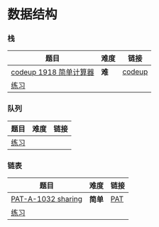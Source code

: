 # 数据结构

### 栈

| 题目                                               | 难度   | 链接                                                       |
| -------------------------------------------------- | ------ | ---------------------------------------------------------- |
| [codeup 1918 简单计算器](codeup-1918.cpp)          | **难** | [codeup](http://codeup.cn/problem.php?cid=100000605&pid=0) |
| [练习](http://codeup.cn/contest.php?cid=100000605) |        |                                                            |



### 队列

| 题目                                               | 难度 | 链接 |
| -------------------------------------------------- | ---- | ---- |
| [练习](http://codeup.cn/contest.php?cid=100000606) |      |      |



### 链表

| 题目                                               | 难度     | 链接                                                         |
| -------------------------------------------------- | -------- | ------------------------------------------------------------ |
| [PAT-A-1032 sharing](PAT-A-1032.cpp)               | **简单** | [PAT](https://pintia.cn/problem-sets/994805342720868352/problems/994805460652113920) |
| [练习](http://codeup.cn/contest.php?cid=100000607) |          |                                                              |

